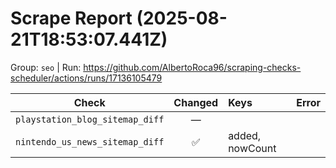 # Scrape Report (2025-08-21T18:53:07.441Z)

Group: `seo`  |  Run: https://github.com/AlbertoRoca96/scraping-checks-scheduler/actions/runs/17136105479

| Check | Changed | Keys | Error |
|---|:---:|:--|:--|
| `playstation_blog_sitemap_diff` | — |  |  |
| `nintendo_us_news_sitemap_diff` | ✅ | added, nowCount |  |
